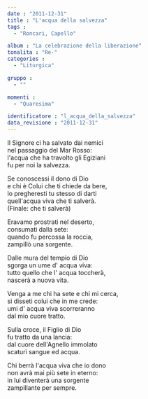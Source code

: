 ```yaml
---
date : "2011-12-31"
title : "L'acqua della salvezza"
tags : 
  - "Roncari, Capello"

album : "La celebrazione della liberazione"
tonalita : "Re-"
categories : 
  - "Liturgica"

gruppo : 
  - ""

momenti : 
  - "Quaresima"

identificatore : "l_acqua_della_salvezza"
data_revisione : "2011-12-31"
---
```

  
  
  
Il Signore ci ha salvato dai nemici  
nel passaggio del Mar Rosso:  
l'acqua che ha travolto gli Egiziani  
fu per noi la salvezza.   
  
  
  
Se conoscessi il dono di Dio  
e chi è Colui che ti chiede da bere,  
lo pregheresti tu stesso di darti  
quell'acqua viva che ti salverà.  
(Finale: che ti salverà)  
  
  
  
  
Eravamo prostrati nel deserto,  
consumati dalla sete:  
quando fu percossa la roccia,  
zampillò una sorgente.  
  
  
  
  
Dalle mura del tempio di Dio  
sgorga un ume d' acqua viva:  
tutto quello che l' acqua toccherà,  
nascerà a nuova vita.  
  
  
  
  
Venga a me chi ha sete e chi mi cerca,  
si disseti colui che in me crede:  
umi d' acqua viva scorreranno  
dal mio cuore tratto.  
  
  
  
  
Sulla croce, il Figlio di Dio  
fu tratto da una lancia:  
dal cuore dell'Agnello immolato  
scaturì sangue ed acqua.  
  
  
  
  
Chi berrà l'acqua viva che io dono  
non avrà mai più sete in eterno:  
in lui diventerà una sorgente  
zampillante per sempre.  
  
  
  
